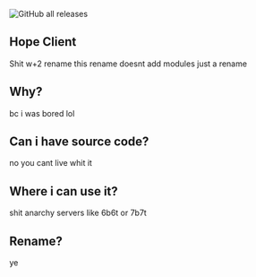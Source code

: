 ![GitHub all releases](https://img.shields.io/github/downloads/Hope-project/total?color=seagreen)

## Hope Client
Shit w+2 rename
this rename doesnt add modules
just a rename

## Why?
bc i was bored
lol

## Can i have source code?
no you cant
live whit it

## Where i can use it?
shit anarchy servers
like 6b6t or 7b7t

## Rename?
ye
